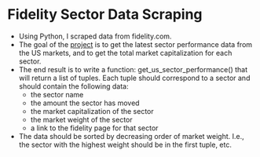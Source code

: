 # Fidelity Sector Data Scraping

+ Using Python, I scraped data from fidelity.com. 
+ The goal of the [project](code.ipynb) is to get the latest sector performance data from the US markets, and to get the total market capitalization for each sector.
+ The end result is to write a function: get_us_sector_performance() that will return a list of tuples. Each tuple should correspond to a sector and should contain the following data:
  - the sector name
  - the amount the sector has moved
  - the market capitalization of the sector
  - the market weight of the sector
  - a link to the fidelity page for that sector
+ The data should be sorted by decreasing order of market weight. I.e., the sector with the highest weight should be in the first tuple, etc.
